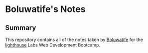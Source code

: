 # Boluwatife's Notes

## Summary 


This repository contains all of the notes taken by [Boluwatife](https://github.com/dontife) for the [lighthouse](https://www.lighthouselabs.ca/) Labs Web Development Bootcamp.